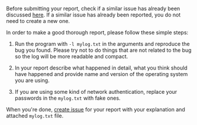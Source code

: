 Before submitting your report, check if a similar issue has already been
discussed [here](https://codeberg.org/newsraft/newsraft/issues). If a similar
issue has already been reported, you do not need to create a new one.

In order to make a good thorough report, please follow these simple steps:

1. Run the program with `-l mylog.txt` in the arguments and reproduce the bug
you found. Please try not to do things that are not related to the bug so the
log will be more readable and compact.

2. In your report describe what happened in detail, what you think should have
happened and provide name and version of the operating system you are using.

3. If you are using some kind of network authentication, replace your passwords
in the `mylog.txt` with fake ones.

When you're done, [create issue](https://codeberg.org/newsraft/newsraft/issues/new)
for your report with your explanation and attached `mylog.txt` file.
